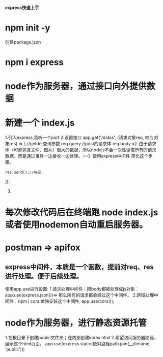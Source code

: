 #### express快速上手

# npm init -y
创建package.json
# npm i express

# node作为服务器，通过接口向外提供数据
# 新建一个 index.js
1.引入express,监听一个port
2.设置接口
app.get('/datas', (请求对象req, 响应对象res) => {
    //getde 查询参数 req.query
    //post的请求体 req.body =》由于请求体（可能包含文件、图片）很大的数据，所以nodejs不会一次性读取所有的请求数据，而是通过事件一边接收一边处理。==》使用express中间件 简化这个步骤。

    res.send();//响应
});

3.

# 每次修改代码后在终端跑 node index.js 或者使用nodemon自动重启服务器。

# postman => apifox

## express中间件，本质是一个函数，提前对req、res进行处理。便于后续处理。
使用app.use进行设置:
1.请求处理中间件：把body都被处理成js对象：app.use(express.json())=> 那么所有的请求都会经过这个中间件。
2.跨域处理中间件：npm i cors 单独安装这个中间件; app.use(cors());

# node作为服务器，进行静态资源托管
1.在根目录下创建public文件夹；在内部创建index.html
2.希望访问服务器路径，展示这个html页面。
app.use(express.static(绝对路径path.join(__dirname, 'public')))


